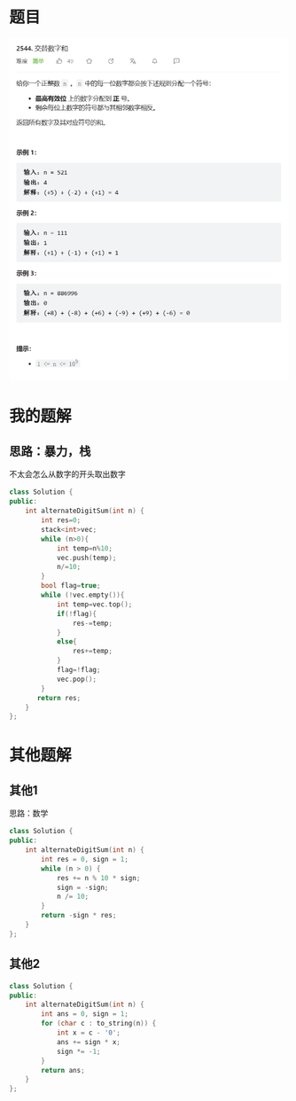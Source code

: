 # 题目

![image-20230712235426586](image/image-20230712235426586.png)

# 我的题解

## 思路：暴力，栈

不太会怎么从数字的开头取出数字

```C++
class Solution {
public:
    int alternateDigitSum(int n) {
        int res=0;
        stack<int>vec;
        while (n>0){
            int temp=n%10;
            vec.push(temp);
            n/=10;
        }
        bool flag=true;
        while (!vec.empty()){
            int temp=vec.top();
            if(!flag){
                res-=temp;
            }
            else{
                res+=temp;
            }
            flag=!flag;
            vec.pop();
        }
       return res;
    }
};
```





# 其他题解

## 其他1

思路：数学

```C++
class Solution {
public:
    int alternateDigitSum(int n) {
        int res = 0, sign = 1;
        while (n > 0) {
            res += n % 10 * sign;
            sign = -sign;
            n /= 10;
        }
        return -sign * res;
    }
};

```

## 其他2

```C++
class Solution {
public:
    int alternateDigitSum(int n) {
        int ans = 0, sign = 1;
        for (char c : to_string(n)) {
            int x = c - '0';
            ans += sign * x;
            sign *= -1;
        }
        return ans;
    }
};

```

